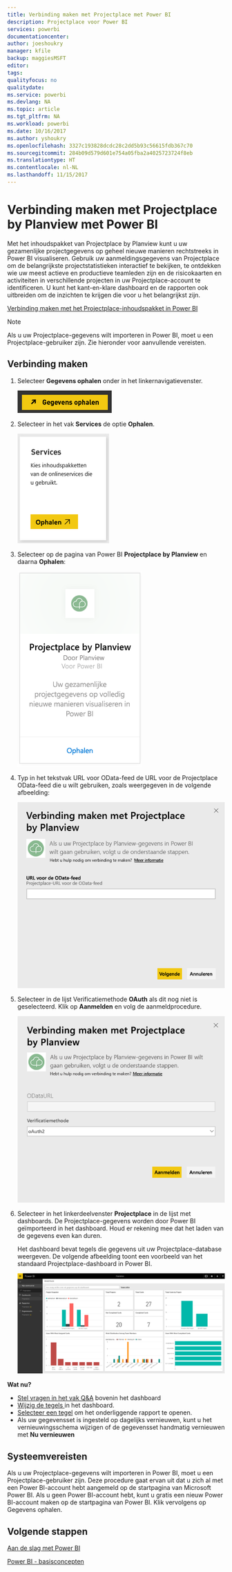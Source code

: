 ```yaml
---
title: Verbinding maken met Projectplace met Power BI
description: Projectplace voor Power BI
services: powerbi
documentationcenter: 
author: joeshoukry
manager: kfile
backup: maggiesMSFT
editor: 
tags: 
qualityfocus: no
qualitydate: 
ms.service: powerbi
ms.devlang: NA
ms.topic: article
ms.tgt_pltfrm: NA
ms.workload: powerbi
ms.date: 10/16/2017
ms.author: yshoukry
ms.openlocfilehash: 3327c193828dcdc28c2dd5b93c56615fdb367c70
ms.sourcegitcommit: 284b09d579d601e754a05fba2a4025723724f8eb
ms.translationtype: HT
ms.contentlocale: nl-NL
ms.lasthandoff: 11/15/2017
---
```

# <a name="connect-to-projectplace-by-planview-with-power-bi"></a>Verbinding maken met Projectplace by Planview met Power BI
Met het inhoudspakket van Projectplace by Planview kunt u uw gezamenlijke projectgegevens op geheel nieuwe manieren rechtstreeks in Power BI visualiseren. Gebruik uw aanmeldingsgegevens van Projectplace om de belangrijkste projectstatistieken interactief te bekijken, te ontdekken wie uw meest actieve en productieve teamleden zijn en de risicokaarten en activiteiten in verschillende projecten in uw Projectplace-account te identificeren. U kunt het kant-en-klare dashboard en de rapporten ook uitbreiden om de inzichten te krijgen die voor u het belangrijkst zijn.

[Verbinding maken met het Projectplace-inhoudspakket in Power BI](https://app.powerbi.com/getdata/services/projectplace)

>[!NOTE]
>Als u uw Projectplace-gegevens wilt importeren in Power BI, moet u een Projectplace-gebruiker zijn. Zie hieronder voor aanvullende vereisten.

## <a name="how-to-connect"></a>Verbinding maken
1. Selecteer **Gegevens ophalen** onder in het linkernavigatievenster.
   
    ![](media/service-connect-to-projectplace/get.png)
2. Selecteer in het vak **Services** de optie **Ophalen**.
   
    ![](media/service-connect-to-projectplace/services.png)
3. Selecteer op de pagina van Power BI **Projectplace by Planview** en daarna **Ophalen**:  
   
    ![](media/service-connect-to-projectplace/projectplace.png)
4. Typ in het tekstvak URL voor OData-feed de URL voor de Projectplace OData-feed die u wilt gebruiken, zoals weergegeven in de volgende afbeelding:
   
    ![](media/service-connect-to-projectplace/params.png)
5. Selecteer in de lijst Verificatiemethode **OAuth** als dit nog niet is geselecteerd. Klik op **Aanmelden** en volg de aanmeldprocedure.  
   
   ![](media/service-connect-to-projectplace/creds.png)
6. Selecteer in het linkerdeelvenster **Projectplace** in de lijst met dashboards. De Projectplace-gegevens worden door Power BI geïmporteerd in het dashboard. Houd er rekening mee dat het laden van de gegevens even kan duren.  
   
    Het dashboard bevat tegels die gegevens uit uw Projectplace-database weergeven. De volgende afbeelding toont een voorbeeld van het standaard Projectplace-dashboard in Power BI.
   
    ![](media/service-connect-to-projectplace/dashboard.png)

**Wat nu?**

* [Stel vragen in het vak Q&A](service-q-and-a.md) bovenin het dashboard
* [Wijzig de tegels ](service-dashboard-edit-tile.md) in het dashboard.
* [Selecteer een tegel](service-dashboard-tiles.md) om het onderliggende rapport te openen.
* Als uw gegevensset is ingesteld op dagelijks vernieuwen, kunt u het vernieuwingsschema wijzigen of de gegevensset handmatig vernieuwen met **Nu vernieuwen**

## <a name="system-requirements"></a>Systeemvereisten
Als u uw Projectplace-gegevens wilt importeren in Power BI, moet u een Projectplace-gebruiker zijn. Deze procedure gaat ervan uit dat u zich al met een Power BI-account hebt aangemeld op de startpagina van Microsoft Power BI. Als u geen Power BI-account hebt, kunt u gratis een nieuw Power BI-account maken op de startpagina van Power BI. Klik vervolgens op Gegevens ophalen.

## <a name="next-steps"></a>Volgende stappen
[Aan de slag met Power BI](service-get-started.md)

[Power BI - basisconcepten](service-basic-concepts.md)

